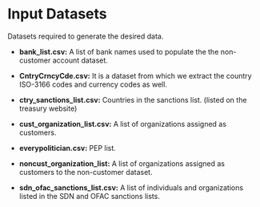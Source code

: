 #  Input Datasets

Datasets required to generate the desired data.

- **bank_list.csv:** A list of bank names used to populate the the non-customer account dataset.

- **CntryCrncyCde.csv:** It is a dataset from which we extract the country ISO-3166 codes and currency codes as well.

- **ctry_sanctions_list.csv:** Countries in the sanctions list. (listed on the treasury website)

- **cust_organization_list.csv:** A list of organizations assigned as customers.

- **everypolitician.csv:** PEP list.

- **noncust_organization_list:** A list of organizations assigned as customers to the non-customer dataset.

- **sdn_ofac_sanctions_list.csv:** A list of individuals and organizations listed in the SDN and OFAC sanctions lists.
